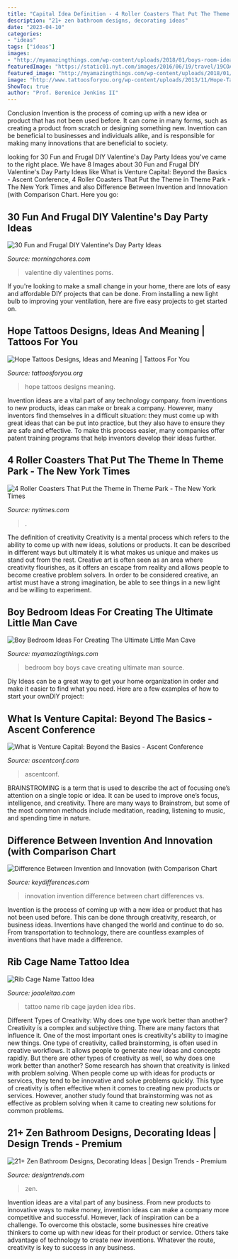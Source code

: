 ```yaml
---
title: "Capital Idea Definition - 4 Roller Coasters That Put The Theme In Theme Park"
description: "21+ zen bathroom designs, decorating ideas"
date: "2023-04-10"
categories:
- "ideas"
tags: ["ideas"]
images:
- "http://myamazingthings.com/wp-content/uploads/2018/01/boys-room-ideas-2-.jpg"
featuredImage: "https://static01.nyt.com/images/2016/06/19/travel/19COASTERS3/19COASTERS3-videoSixteenByNineJumbo1600.jpg"
featured_image: "http://myamazingthings.com/wp-content/uploads/2018/01/boys-room-ideas-2-.jpg"
image: "http://www.tattoosforyou.org/wp-content/uploads/2013/11/Hope-Tattoos.jpg"
ShowToc: true
author: "Prof. Berenice Jenkins II"
---
```



Conclusion
Invention is the process of coming up with a new idea or product that has not been used before. It can come in many forms, such as creating a product from scratch or designing something new. Invention can be beneficial to businesses and individuals alike, and is responsible for making many innovations that are beneficial to society.

	

		
looking for 30 Fun and Frugal DIY Valentine&#039;s Day Party Ideas you've came to the right place. We have 8 Images about 30 Fun and Frugal DIY Valentine&#039;s Day Party Ideas like What is Venture Capital: Beyond the Basics - Ascent Conference, 4 Roller Coasters That Put the Theme in Theme Park - The New York Times and also Difference Between Invention and Innovation (with Comparison Chart. Here you go:
		
    
## 30 Fun And Frugal DIY Valentine&#039;s Day Party Ideas

<img loading=lazy src="https://morningchores.com/wp-content/uploads/2018/01/VD-Poms.jpg" onerror="this.onerror=null;this.src='https://tse3.mm.bing.net/th?id=OIP.IzY5YGyjOYPzLKwvfsYD_QAAAA&amp;pid=15.1';" alt="30 Fun and Frugal DIY Valentine&#039;s Day Party Ideas">

_Source: morningchores.com_

>valentine diy valentines poms. 

	

If you're looking to make a small change in your home, there are lots of easy and affordable DIY projects that can be done. From installing a new light bulb to improving your ventilation, here are five easy projects to get started on.

    
## Hope Tattoos Designs, Ideas And Meaning | Tattoos For You

<img loading=lazy src="http://www.tattoosforyou.org/wp-content/uploads/2013/11/Hope-Tattoos.jpg" onerror="this.onerror=null;this.src='https://tse1.mm.bing.net/th?id=OIP.rKJ-YDmq0NJsb0pkD3H6FQHaFj&amp;pid=15.1';" alt="Hope Tattoos Designs, Ideas and Meaning | Tattoos For You">

_Source: tattoosforyou.org_

>hope tattoos designs meaning. 

	

Invention ideas are a vital part of any technology company. from inventions to new products, ideas can make or break a company. However, many inventors find themselves in a difficult situation: they must come up with great ideas that can be put into practice, but they also have to ensure they are safe and effective. To make this process easier, many companies offer patent training programs that help inventors develop their ideas further.

    
## 4 Roller Coasters That Put The Theme In Theme Park - The New York Times

<img loading=lazy src="https://static01.nyt.com/images/2016/06/19/travel/19COASTERS3/19COASTERS3-videoSixteenByNineJumbo1600.jpg" onerror="this.onerror=null;this.src='https://tse2.mm.bing.net/th?id=OIP._DZOo9sS8_L90aawG6E6CgHaEK&amp;pid=15.1';" alt="4 Roller Coasters That Put the Theme in Theme Park - The New York Times">

_Source: nytimes.com_

>. 

	

The definition of creativity
Creativity is a mental process which refers to the ability to come up with new ideas, solutions or products. It can be described in different ways but ultimately it is what makes us unique and makes us stand out from the rest. Creative art is often seen as an area where creativity flourishes, as it offers an escape from reality and allows people to become creative problem solvers. In order to be considered creative, an artist must have a strong imagination, be able to see things in a new light and be willing to experiment.

    
## Boy Bedroom Ideas For Creating The Ultimate Little Man Cave

<img loading=lazy src="http://myamazingthings.com/wp-content/uploads/2018/01/boys-room-ideas-2-.jpg" onerror="this.onerror=null;this.src='https://tse4.mm.bing.net/th?id=OIP.2amFHkQHA9F_7o1K1FQVXAHaHa&amp;pid=15.1';" alt="Boy Bedroom Ideas For Creating The Ultimate Little Man Cave">

_Source: myamazingthings.com_

>bedroom boy boys cave creating ultimate man source. 

	

Diy Ideas can be a great way to get your home organization in order and make it easier to find what you need. Here are a few examples of how to start your ownDIY project: 

    
## What Is Venture Capital: Beyond The Basics - Ascent Conference

<img loading=lazy src="http://www.ascentconf.com/wp-content/uploads/2020/05/what-is-venture-capital.jpg" onerror="this.onerror=null;this.src='https://tse3.mm.bing.net/th?id=OIP.96kejC0j4Ea9yTQzoU8pIQHaEK&amp;pid=15.1';" alt="What is Venture Capital: Beyond the Basics - Ascent Conference">

_Source: ascentconf.com_

>ascentconf. 

	

BRAINSTROMING is a term that is used to describe the act of focusing one’s attention on a single topic or idea. It can be used to improve one’s focus, intelligence, and creativity. There are many ways to Brainstrom, but some of the most common methods include meditation, reading, listening to music, and spending time in nature.

    
## Difference Between Invention And Innovation (with Comparison Chart

<img loading=lazy src="http://keydifferences.com/wp-content/uploads/2016/07/invention-vs-innovation-thumbnail.jpg" onerror="this.onerror=null;this.src='https://tse2.mm.bing.net/th?id=OIP.uM1Yfj3K8eZOe1H_-bxqeAGDCh&amp;pid=15.1';" alt="Difference Between Invention and Innovation (with Comparison Chart">

_Source: keydifferences.com_

>innovation invention difference between chart differences vs. 

	

Invention is the process of coming up with a new idea or product that has not been used before. This can be done through creativity, research, or business ideas. Inventions have changed the world and continue to do so. From transportation to technology, there are countless examples of inventions that have made a difference.

    
## Rib Cage Name Tattoo Idea

<img loading=lazy src="https://www.joaoleitao.com/tattoo-name/wp-content/uploads/jayden-name-tattoo-design-men-ribs.jpg" onerror="this.onerror=null;this.src='https://tse3.mm.bing.net/th?id=OIP.70SEMlRS-gF8XcEcDWhiygHaJ4&amp;pid=15.1';" alt="Rib Cage Name Tattoo Idea">

_Source: joaoleitao.com_

>tattoo name rib cage jayden idea ribs. 

	

Different Types of Creativity: Why does one type work better than another?
Creativity is a complex and subjective thing. There are many factors that influence it. One of the most important ones is creativity's ability to imagine new things. One type of creativity, called brainstorming, is often used in creative workflows. It allows people to generate new ideas and concepts rapidly. But there are other types of creativity as well, so why does one work better than another?
Some research has shown that creativity is linked with problem solving. When people come up with ideas for products or services, they tend to be innovative and solve problems quickly. This type of creativity is often effective when it comes to creating new products or services. However, another study found that brainstorming was not as effective as problem solving when it came to creating new solutions for common problems.

    
## 21+ Zen Bathroom Designs, Decorating Ideas | Design Trends - Premium

<img loading=lazy src="https://images.designtrends.com/wp-content/uploads/2016/06/10104106/Traditional-Zen-Bathroom-Design.jpg" onerror="this.onerror=null;this.src='https://tse2.mm.bing.net/th?id=OIP.YrVVGD2kpBm_RwRTV11vzAHaE6&amp;pid=15.1';" alt="21+ Zen Bathroom Designs, Decorating Ideas | Design Trends - Premium">

_Source: designtrends.com_

>zen. 

	

Invention ideas are a vital part of any business. From new products to innovative ways to make money, invention ideas can make a company more competitive and successful. However, lack of inspiration can be a challenge. To overcome this obstacle, some businesses hire creative thinkers to come up with new ideas for their product or service. Others take advantage of technology to create new inventions. Whatever the route, creativity is key to success in any business.

